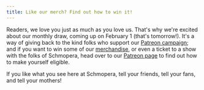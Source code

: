 ```yaml
---
title: Like our merch? Find out how to win it!
---
```


Readers, we love you just as much as you love us. That's why we're excited about our monthly draw, coming up on February 1 (that's tomorrow!). It's a way of giving back to the kind folks who support our [Patreon campaign](https://www.patreon.com/schmopera); and if you want to win some of our [merchandise](https://www.facebook.com/schmopera/shop/), or even a ticket to a show with the folks of Schmopera, head over to our [Patreon page](https://www.patreon.com/schmopera) to find out how to make yourself eligible.

If you like what you see here at Schmopera, tell your friends, tell your fans, and tell your mothers!
